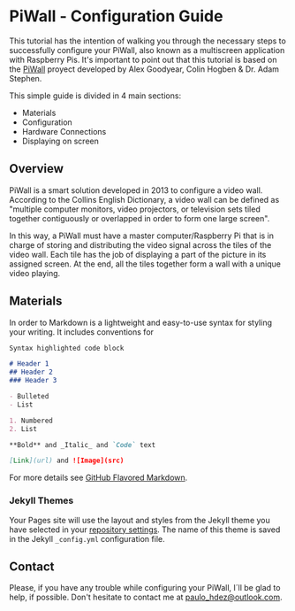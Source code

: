 # PiWall - Configuration Guide

This tutorial has the intention of walking you through the necessary steps to successfully configure your PiWall, also known as a multiscreen application with Raspberry Pis. It's important to point out that this tutorial is based on the [PiWall](https://piwall.co.uk/) proyect developed by Alex Goodyear, Colin Hogben & Dr. Adam Stephen.

This simple guide is divided in 4 main sections:
- Materials
- Configuration
- Hardware Connections
- Displaying on screen

## Overview

PiWall is a smart solution developed in 2013 to configure a video wall. According to the Collins English Dictionary, a video wall can be defined as "multiple computer monitors, video projectors, or television sets tiled together contiguously or overlapped in order to form one large screen".

In this way, a PiWall must have a master computer/Raspberry Pi that is in charge of storing and distributing the video signal across the tiles of the video wall. Each tile has the job of displaying a part of the picture in its assigned screen. At the end, all the tiles together form a wall with a unique video playing.


## Materials

In order to 
Markdown is a lightweight and easy-to-use syntax for styling your writing. It includes conventions for

```markdown
Syntax highlighted code block

# Header 1
## Header 2
### Header 3

- Bulleted
- List

1. Numbered
2. List

**Bold** and _Italic_ and `Code` text

[Link](url) and ![Image](src)
```

For more details see [GitHub Flavored Markdown](https://guides.github.com/features/mastering-markdown/).

### Jekyll Themes

Your Pages site will use the layout and styles from the Jekyll theme you have selected in your [repository settings](https://github.com/PauloHJ/piwall/settings). The name of this theme is saved in the Jekyll `_config.yml` configuration file.

## Contact

Please, if you have any trouble while configuring your PiWall, I´ll be glad to help, if possible. Don't hesitate to contact me at [paulo_hdez@outlook.com](mailto:paulo_hdez@outlook.com). 
